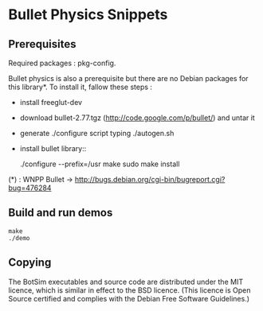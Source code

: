 # Bullet Physics Snippets

## Prerequisites

Required packages : pkg-config.

Bullet physics is also a prerequisite but there are no Debian packages for this
library*. To install it, fallow these steps :
- install freeglut-dev
- download bullet-2.77.tgz (http://code.google.com/p/bullet/) and untar it
- generate ./configure script typing ./autogen.sh
- install bullet library::

    ./configure --prefix=/usr
    make
    sudo make install

(*) : WNPP Bullet -> http://bugs.debian.org/cgi-bin/bugreport.cgi?bug=476284

## Build and run demos

    make
    ./demo


## Copying

The BotSim executables and source code are distributed under the MIT licence,
which is similar in effect to the BSD licence. (This licence is Open Source
certified and complies with the Debian Free Software Guidelines.) 
